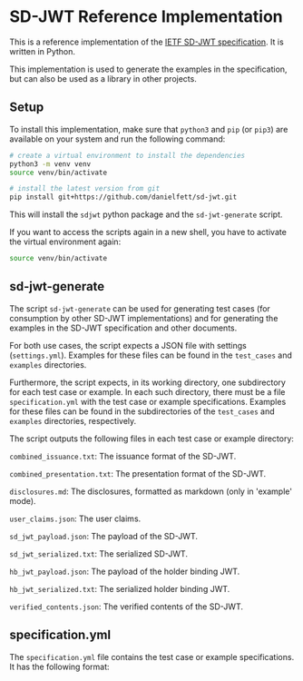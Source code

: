 # SD-JWT Reference Implementation

This is a reference implementation of the [IETF SD-JWT specification](https://datatracker.ietf.org/doc/draft-ietf-oauth-selective-disclosure-jwt/). It is written in Python.

This implementation is used to generate the examples in the specification, but can also be used as a library in other projects.

## Setup

To install this implementation, make sure that `python3` and `pip` (or `pip3`) are available on your system and run the following command:

```bash
# create a virtual environment to install the dependencies
python3 -m venv venv
source venv/bin/activate

# install the latest version from git
pip install git+https://github.com/danielfett/sd-jwt.git
```

This will install the `sdjwt` python package and the `sd-jwt-generate` script.

If you want to access the scripts again in a new shell, you have to activate the virtual environment again:

```bash
source venv/bin/activate
```

## sd-jwt-generate

The script `sd-jwt-generate` can be used for generating test cases (for consumption by other SD-JWT implementations) and for generating the examples in the SD-JWT specification and other documents.

For both use cases, the script expects a JSON file with settings (`settings.yml`). Examples for these files can be found in the `test_cases` and `examples` directories.

Furthermore, the script expects, in its working directory, one subdirectory for each test case or example. In each such directory, there must be a file `specification.yml` with the test case or example specifications. Examples for these files can be found in the subdirectories of the `test_cases` and `examples` directories, respectively.

The script outputs the following files in each test case or example directory:

`combined_issuance.txt`: The issuance format of the SD-JWT.

`combined_presentation.txt`: The presentation format of the SD-JWT.

`disclosures.md`: The disclosures, formatted as markdown (only in 'example' mode).

`user_claims.json`: The user claims.

`sd_jwt_payload.json`: The payload of the SD-JWT.

`sd_jwt_serialized.txt`: The serialized SD-JWT.

`hb_jwt_payload.json`: The payload of the holder binding JWT.

`hb_jwt_serialized.txt`: The serialized holder binding JWT.

`verified_contents.json`: The verified contents of the SD-JWT.

## specification.yml

The `specification.yml` file contains the test case or example specifications. It has the following format:

